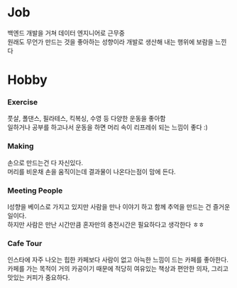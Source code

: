      
# Job
백엔드 개발을 거쳐 데이터 엔지니어로 근무중  
원래도 무언가 만드는 것을 좋아하는 성향이라 개발로 생산해 내는 행위에 보람을 느낀다


# Hobby
### Exercise
풋살, 폴댄스, 필라테스, 킥복싱, 수영 등 다양한 운동을 좋아함  
일하거나 공부를 하고나서 운동을 하면 머리 속이 리프레쉬 되는 느낌이 좋다 :)

### Making
손으로 만드는건 다 자신있다.    
머리를 비운채 손을 움직이는데 결과물이 나온다는점이 맘에 든다.

### Meeting People
I성향을 베이스로 가지고 있지만 사람을 만나 이야기 하고 함께 추억을 만드는 건 즐거운 일이다.  
하지만 사람은 만난 시간만큼 혼자만의 충전시간은 필요하다고 생각한다 ㅎㅎ

### Cafe Tour
인스타에 자주 나오는 힙한 카페보다 사람이 없고 아늑한 느낌이 드는 카페를 좋아한다.  
카페를 가는 목적이 거의 카공이기 때문에 적당히 여유있는 책상과 편안한 의자, 그리고 맛있는 커피가 중요하다.



